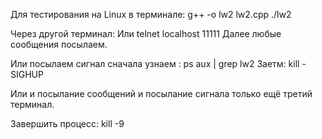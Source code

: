 Для тестирования на Linux в терминале:
g++ -o lw2 lw2.cpp
./lw2

Через другой терминал:
Или
telnet localhost 11111
Далее любые сообщения посылаем.

Или 
посылаем сигнал
сначала узнаем <PID>: ps aux | grep lw2
Заетм:
kill -SIGHUP <PID>

Или и посылание сообщений и посылание сигнала только ещё третий терминал.

Завершить процесс: kill -9 <PID>
